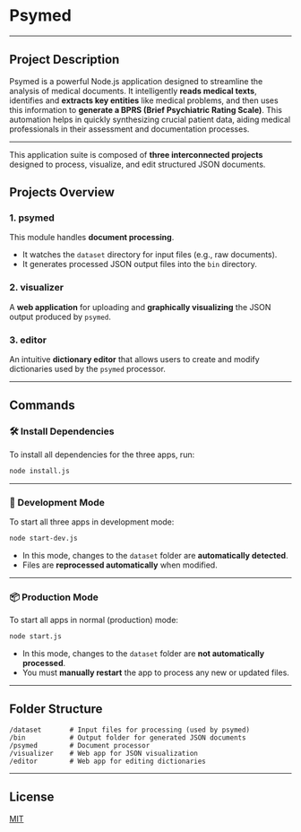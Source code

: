 # Psymed

---

## Project Description

Psymed is a powerful Node.js application designed to streamline the analysis of medical documents. It intelligently **reads medical texts**, identifies and **extracts key entities** like medical problems, and then uses this information to **generate a BPRS (Brief Psychiatric Rating Scale)**. This automation helps in quickly synthesizing crucial patient data, aiding medical professionals in their assessment and documentation processes.

---

This application suite is composed of **three interconnected projects** designed to process, visualize, and edit structured JSON documents.  

## Projects Overview

### 1. **psymed**  
This module handles **document processing**.  
- It watches the `dataset` directory for input files (e.g., raw documents).
- It generates processed JSON output files into the `bin` directory.

### 2. **visualizer**  
A **web application** for uploading and **graphically visualizing** the JSON output produced by `psymed`.

### 3. **editor**  
An intuitive **dictionary editor** that allows users to create and modify dictionaries used by the `psymed` processor.

---

## Commands

### 🛠 Install Dependencies  
To install all dependencies for the three apps, run:

```bash
node install.js
```

---

### 🚀 Development Mode  
To start all three apps in development mode:

```bash
node start-dev.js
```

- In this mode, changes to the `dataset` folder are **automatically detected**.
- Files are **reprocessed automatically** when modified.

---

### 📦 Production Mode  
To start all apps in normal (production) mode:

```bash
node start.js
```

- In this mode, changes to the `dataset` folder are **not automatically processed**.
- You must **manually restart** the app to process any new or updated files.

---

## Folder Structure

```
/dataset       # Input files for processing (used by psymed)
/bin           # Output folder for generated JSON documents
/psymed        # Document processor
/visualizer    # Web app for JSON visualization
/editor        # Web app for editing dictionaries
```

---

## License

[MIT](LICENSE)